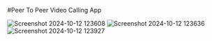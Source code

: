 #Peer To Peer Video Calling App


![Screenshot 2024-10-12 123608](https://github.com/user-attachments/assets/72e56418-e73b-484a-9521-95af6016f42f)
![Screenshot 2024-10-12 123636](https://github.com/user-attachments/assets/aa3e6589-22a4-4a34-b0c6-50062bdfe79c)
![Screenshot 2024-10-12 123927](https://github.com/user-attachments/assets/3ed6f873-fa4e-4726-8a51-d0a3f9e88b6a)
